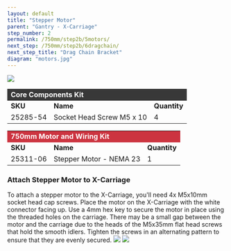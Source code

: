 ```yaml
---
layout: default
title: "Stepper Motor"
parent: "Gantry - X-Carriage"
step_number: 2
permalink: /750mm/step2b/5motors/
next_step: /750mm/step2b/6dragchain/
next_step_title: "Drag Chain Bracket"
diagram: "motors.jpg"
---
```

<img src="../../step2/photo/jpfs_DSC2652.jpg">

<table>
  <tr>
    <td style="color:#fff;background: #383838" colspan="3">
      <b>Core Components Kit</b>
    </td>
  </tr>
  <tr>
    <td>
      <b>SKU</b>
    </td>
    <td>
      <b>Name</b>
    </td>
    <td>
      <b>Quantity</b>
    </td>
  </tr>
  <tr>
    <td>
      25285-54
    </td>
    <td>
      Socket Head Screw M5 x 10
    </td>
    <td>
      4
    </td>
  </tr>
</table>
<table>
  <tr>
    <td style="color:#fff;background: #CC3440" colspan="3">
      <b>750mm Motor and Wiring Kit</b>
    </td>
  </tr>
  <tr>
    <td>
      <b>SKU</b>
    </td>
    <td>
      <b>Name</b>
    </td>
    <td>
      <b>Quantity</b>
    </td>
  </tr>
  <tr>
    <td>
      25311-06
    </td>
    <td>
      Stepper Motor - NEMA 23
    </td>
    <td>
      1
    </td>
  </tr>
</table>

<h3>Attach Stepper Motor to X-Carriage</h3>

To attach a stepper motor to the X-Carriage, you'll need 4x M5x10mm socket head cap screws. Place the motor on the X-Carriage with the white connector facing up. Use a 4mm hex key to secure the motor in place using the threaded holes on the carriage. There may be a small gap between the motor and the carriage due to the heads of the M5x35mm flat head screws that hold the smooth idlers. Tighten the screws in an alternating pattern to ensure that they are evenly secured.
<img src="../../step2/photo/jpfs_DSC2649.jpg">
<img src="../../step2/photo/jpfs_DSC2650.jpg">

